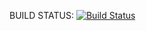 BUILD STATUS:
[![Build Status](https://travis-ci.org/vikassy/search_engine.png?branch=master)](https://travis-ci.org/vikassy/search_engine)